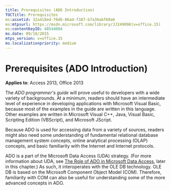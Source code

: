 ```yaml
---
title: Prerequisites (ADO Introduction)
TOCTitle: Prerequisites
ms:assetid: 32a418ed-70d6-06ad-f387-b7a36abf60a6
ms:mtpsurl: https://msdn.microsoft.com/library/JJ249098(v=office.15)
ms:contentKeyID: 48544084
ms.date: 09/18/2015
mtps_version: v=office.15
ms.localizationpriority: medium
---
```


# Prerequisites (ADO Introduction)

**Applies to**: Access 2013, Office 2013

The *ADO programmer's guide* will prove useful to developers with a wide variety of backgrounds. At a minimum, readers should have an intermediate level of experience in developing applications with Microsoft Visual Basic, because most of the examples in the guide are written in this language. Other examples are written in Microsoft Visual C++, Java, Visual Basic, Scripting Edition (VBScript), and Microsoft JScript.

Because ADO is used for accessing data from a variety of sources, readers might also need some understanding of fundamental relational database management system concepts, online analytical processing (OLAP) concepts, and basic familiarity with the Internet and Internet protocols.

ADO is a part of the Microsoft Data Access (UDA) strategy. (For more information about UDA, see [The Role of ADO in Microsoft Data Access](the-role-of-ado-in-microsoft-data-access.md), later in this chapter.) As such, it interoperates with the OLE DB technology. OLE DB is based on the Microsoft Component Object Model (COM). Therefore, familiarity with COM can also be useful for understanding some of the more advanced concepts in ADO.

